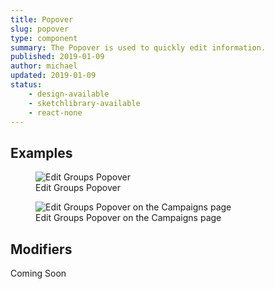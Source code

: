 ```yaml
---
title: Popover
slug: popover
type: component
summary: The Popover is used to quickly edit information.
published: 2019-01-09
author: michael
updated: 2019-01-09
status:
    - design-available
    - sketchlibrary-available
    - react-none
---
```


##  Examples

<figure>
    <img src="/static/images/popover.png" alt="Edit Groups Popover">
    <figcaption>Edit Groups Popover</figcaption>
</figure>

<figure>
    <img src="/static/images/popover-in-action.png" alt="Edit Groups Popover on the Campaigns page">
    <figcaption>Edit Groups Popover on the Campaigns page</figcaption>
</figure>

## Modifiers
Coming Soon